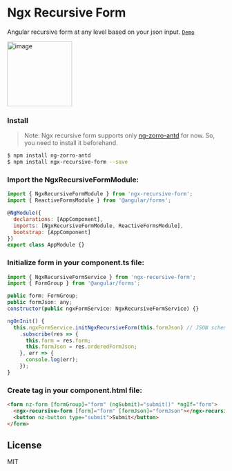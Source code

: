 # Ngx Recursive Form
Angular recursive form at any level based on your json input. [`Demo`](http://www.hiteshbalar.com/ngx-recursive-form/formx)

<a><img src="https://github.com/hsbalar/ngx-recursive-form/blob/master/src/assets/logo.png" height="150" title="image" alt="image"></a>

### Install

> Note: Ngx recursive form supports only [ng-zorro-antd](https://ng.ant.design/docs/introduce/en) for now. So, you need to install it beforehand.

```bash
$ npm install ng-zorro-antd
$ npm install ngx-recursive-form --save
```

### Import the NgxRecursiveFormModule:
```js
import { NgxRecursiveFormModule } from 'ngx-recursive-form';
import { ReactiveFormsModule } from '@angular/forms';

@NgModule({
  declarations: [AppComponent],
  imports: [NgxRecursiveFormModule, ReactiveFormsModule],
  bootstrap: [AppComponent]
})
export class AppModule {}
```

### Initialize form in your component.ts file:
```js
import { NgxRecursiveFormService } from 'ngx-recursive-form';
import { FormGroup } from '@angular/forms';

public form: FormGroup;
public formJson: any;
constructor(public ngxFormService: NgxRecursiveFormService) {}

ngOnInit() {
  this.ngxFormService.initNgxRecursiveForm(this.formJson) // JSON schema as first parameter, Default JSON value as second parameter (optional)
    .subscribe(res => {
      this.form = res.form;
      this.formJson = res.orderedFormJson;
    }, err => {
      console.log(err);
    });
}
```

### Create <ngx-recursive-form> tag in your component.html file:
```html
<form nz-form [formGroup]="form" (ngSubmit)="submit()" *ngIf="form">
  <ngx-recursive-form [form]="form" [formJson]="formJson"></ngx-recursive-form>
  <button nz-button type="submit">Submit</button>
</form>
```

## License

MIT
